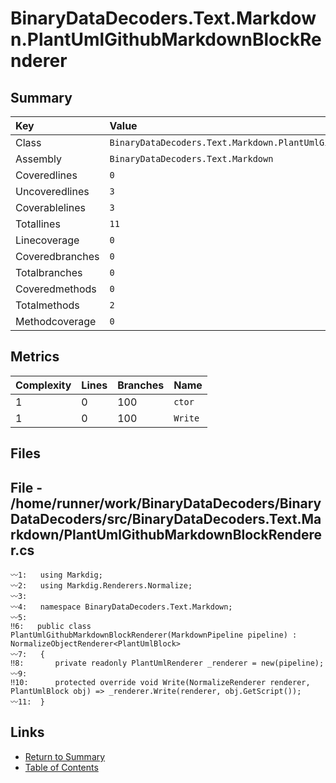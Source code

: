 ﻿# BinaryDataDecoders.Text.Markdown.PlantUmlGithubMarkdownBlockRenderer

## Summary

| Key             | Value                                                                  |
| :-------------- | :--------------------------------------------------------------------- |
| Class           | `BinaryDataDecoders.Text.Markdown.PlantUmlGithubMarkdownBlockRenderer` |
| Assembly        | `BinaryDataDecoders.Text.Markdown`                                     |
| Coveredlines    | `0`                                                                    |
| Uncoveredlines  | `3`                                                                    |
| Coverablelines  | `3`                                                                    |
| Totallines      | `11`                                                                   |
| Linecoverage    | `0`                                                                    |
| Coveredbranches | `0`                                                                    |
| Totalbranches   | `0`                                                                    |
| Coveredmethods  | `0`                                                                    |
| Totalmethods    | `2`                                                                    |
| Methodcoverage  | `0`                                                                    |

## Metrics

| Complexity | Lines | Branches | Name    |
| :--------- | :---- | :------- | :------ |
| 1          | 0     | 100      | `ctor`  |
| 1          | 0     | 100      | `Write` |

## Files

## File - /home/runner/work/BinaryDataDecoders/BinaryDataDecoders/src/BinaryDataDecoders.Text.Markdown/PlantUmlGithubMarkdownBlockRenderer.cs

```CSharp
〰1:   using Markdig;
〰2:   using Markdig.Renderers.Normalize;
〰3:   
〰4:   namespace BinaryDataDecoders.Text.Markdown;
〰5:   
‼6:   public class PlantUmlGithubMarkdownBlockRenderer(MarkdownPipeline pipeline) : NormalizeObjectRenderer<PlantUmlBlock>
〰7:   {
‼8:       private readonly PlantUmlRenderer _renderer = new(pipeline);
〰9:   
‼10:      protected override void Write(NormalizeRenderer renderer, PlantUmlBlock obj) => _renderer.Write(renderer, obj.GetScript());
〰11:  }
```

## Links

* [Return to Summary](Summary.md)
* [Table of Contents](../TOC.md)

